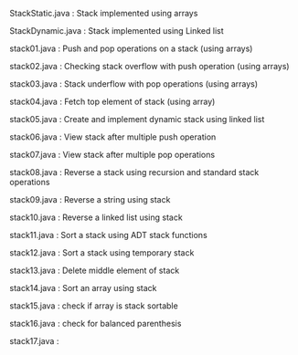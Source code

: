 StackStatic.java : Stack implemented using arrays

StackDynamic.java : Stack implemented using Linked list

stack01.java : Push and pop operations on a stack (using arrays)

stack02.java : Checking stack overflow with push operation (using arrays)

stack03.java : Stack underflow with pop operations (using arrays)

stack04.java : Fetch top element of stack (using array)

stack05.java : Create and implement dynamic stack using linked list

stack06.java : View stack after multiple push operation

stack07.java : View stack after multiple pop operations

stack08.java : Reverse a stack using recursion and standard stack operations

stack09.java : Reverse a string using stack

stack10.java : Reverse a linked list using stack

stack11.java : Sort a stack using ADT stack functions

stack12.java : Sort a stack using temporary stack

stack13.java : Delete middle element of stack 

stack14.java : Sort an array using stack

stack15.java : check if array is stack sortable

stack16.java : check for balanced parenthesis

stack17.java : 
